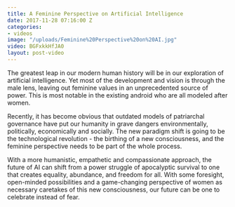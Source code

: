 ```yaml
---
title: A Feminine Perspective on Artificial Intelligence
date: 2017-11-28 07:16:00 Z
categories:
- videos
image: "/uploads/Feminine%20Perspective%20on%20AI.jpg"
video: BGFxkkHfJA0
layout: post-video
---
```


The greatest leap in our modern human history will be in our exploration of artificial intelligence. Yet most of the development and vision is through the male lens, leaving out feminine values in an unprecedented source of power. This is most notable in the existing android who are all modeled after women. 

Recently, it has become obvious that outdated models of patriarchal governance have put our humanity in grave dangers environmentally, politically, economically and socially. The new paradigm shift is going to be the technological revolution - the birthing of a new consciousness, and the feminine perspective needs to be part of the whole process.  

With a more humanistic, empathetic and compassionate approach, the future of AI can shift from a power struggle of apocalyptic survival to one that creates equality, abundance, and freedom for all. With some foresight, open-minded possibilities and a game-changing perspective of women as necessary caretakes of this new consciousness, our future can be one to celebrate instead of fear. 